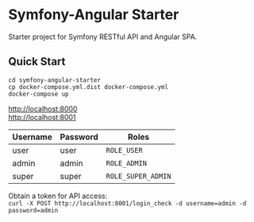 # Symfony-Angular Starter

Starter project for Symfony RESTful API and Angular SPA.

## Quick Start

````
cd symfony-angular-starter
cp docker-compose.yml.dist docker-compose.yml  
docker-compose up
````

[http://localhost:8000](http://localhost:8000)  
[http://localhost:8001](http://localhost:8001)

| Username | Password | Roles              |
|----------|----------|--------------------|
| user     | user     | `ROLE_USER`        |
| admin    | admin    | `ROLE_ADMIN`       |
| super    | super    | `ROLE_SUPER_ADMIN` |

Obtain a token for API access:  
`curl -X POST http://localhost:8001/login_check -d username=admin -d password=admin`
